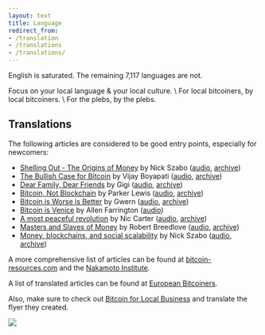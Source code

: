 ```yaml
---
layout: text 
title: Language
redirect_from: 
- /translation
- /translations
- /translations/
---
```


English is saturated. The remaining 7,117 languages are not.

Focus on your local language & your local culture. \\
For local bitcoiners, by local bitcoiners. \\
For the plebs, by the plebs.

## Translations

The following articles are considered to be good entry points, especially for newcomers:

* [Shelling Out - The Origins of Money](https://nakamotoinstitute.org/shelling-out/) by Nick Szabo ([audio](https://anchor.fm/thecryptoconomy/episodes/Reboot---Shelling-Out-The-Origins-of-Money-Nick-Szabo-e9omme/a-a17ga9a), [archive](https://archive.ph/SCAVo))
* [The Bullish Case for Bitcoin](https://medium.com/@vijayboyapati/the-bullish-case-for-bitcoin-6ecc8bdecc1) by Vijay Boyapati ([audio](https://anchor.fm/thecryptoconomy/episodes/Read_407---The-Bullish-Case-for-Bitcoin-Vijay-Boyapati-efpi06/a-a2hgo5d), [archive](https://archive.md/K9Knq))
* [Dear Family, Dear Friends](https://dergigi.com/2020/04/27/dear-family-dear-friends/) by Gigi ([audio](https://anchor.fm/thecryptoconomy/episodes/Read_389---Dear-Family--Dear-Friends-DerGigi-edghuq/a-a233ij5), [archive](https://archive.md/GIxG5))
* [Bitcoin, Not Blockchain](https://unchained-capital.com/blog/bitcoin-not-blockchain/) by Parker Lewis ([audio](https://anchor.fm/thecryptoconomy/episodes/CryptoQuikRead_329---Bitcoin--Not-Blockchain-Parker-Lewis-e9h0cv/a-a15nml1), [archive](https://archive.md/B4uxV))
* [Bitcoin is Worse is Better](https://www.gwern.net/Bitcoin-is-Worse-is-Better) by Gwern ([audio](https://anchor.fm/thecryptoconomy/episodes/CryptoQuikRead_327---Bitcoin-is-Worse-is-Better-gwern-e9e9iv), [archive](https://archive.ph/ZeOZ6))
* [Bitcoin is Venice](https://bitcoin-resources.com/series/bitcoin-is-venice/) by Allen Farrington ([audio](https://bitcoin-resources.com/series/bitcoin-is-venice/))
* [A most peaceful revolution](https://medium.com/@nic__carter/a-most-peaceful-revolution-8b63b64c203e) by Nic Carter ([audio](https://anchor.fm/thecryptoconomy/episodes/CryptoQuikRead_293---A-Most-Peaceful-Revolution-Nic-Carter-e5bfpm/a-an7otc), [archive](https://archive.ph/sZgv2))
* [Masters and Slaves of Money](https://medium.com/@breedlove22/masters-and-slaves-of-money-255ecc93404f) by Robert Breedlove ([audio](https://anchor.fm/thecryptoconomy/episodes/Read_415---Masters--Slaves-of-Money---Part-2-Robert-Breedlove-egelgs/a-a2l7sb3), [archive](https://archive.md/0BC0o))
* [Money, blockchains, and social scalability](http://unenumerated.blogspot.com/2017/02/money-blockchains-and-social-scalability.html) by Nick Szabo ([audio](https://bitcoinaudible.com/money-blockchains-and-social-scalability/), [archive](https://archive.ph/lnUmP))

A more comprehensive list of articles can be found at [bitcoin-resources.com][br] and
the [Nakamoto Institute][sni].

A list of translated articles can be found at [European Bitcoiners][eb].

Also, make sure to check out [Bitcoin for Local
Business](https://bitcoinforlocalbusiness.com/) and translate the flyer they
created.

<a href="https://bitcoinforlocalbusiness.com/" target="_blank"><img src="/images/localbusiness.svg"/></a>

[br]: https://bitcoin-resources.com/articles/
[sni]: https://satoshi.nakamotoinstitute.org/
[eb]: https://europeanbitcoiners.com/
